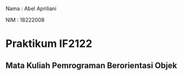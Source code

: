 Nama : Abel Apriliani

NIM  : 18222008

<h1> Praktikum IF2122 </h1>
<h2> Mata Kuliah Pemrograman Berorientasi Objek  </h2>
